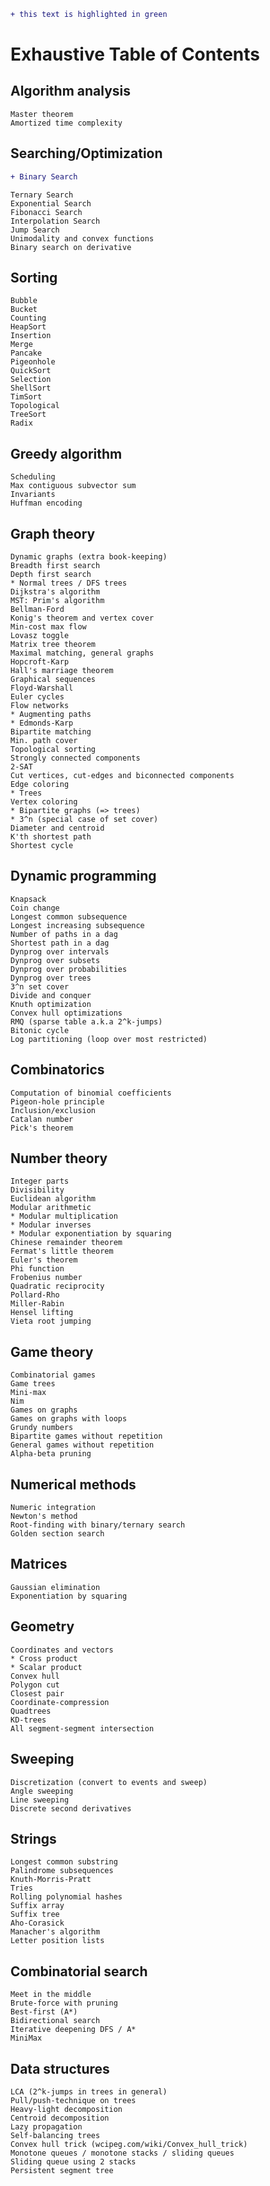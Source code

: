 ```diff
+ this text is highlighted in green
```
# Exhaustive Table of Contents
## Algorithm analysis
	Master theorem
	Amortized time complexity
## Searching/Optimization

```diff
+ Binary Search
```

	Ternary Search
    Exponential Search
    Fibonacci Search
    Interpolation Search
    Jump Search
	Unimodality and convex functions
	Binary search on derivative
## Sorting    
    Bubble    
    Bucket       
    Counting    
    HeapSort   
    Insertion  
    Merge  
    Pancake    
    Pigeonhole   
    QuickSort   
    Selection   
    ShellSort  
    TimSort
    Topological
    TreeSort
    Radix
## Greedy algorithm
	Scheduling
	Max contiguous subvector sum
	Invariants
	Huffman encoding
## Graph theory
	Dynamic graphs (extra book-keeping)
	Breadth first search
	Depth first search
	* Normal trees / DFS trees
	Dijkstra's algorithm
	MST: Prim's algorithm
	Bellman-Ford
	Konig's theorem and vertex cover
	Min-cost max flow
	Lovasz toggle
	Matrix tree theorem
	Maximal matching, general graphs
	Hopcroft-Karp
	Hall's marriage theorem
	Graphical sequences
	Floyd-Warshall
	Euler cycles
	Flow networks
	* Augmenting paths
	* Edmonds-Karp
	Bipartite matching
	Min. path cover
	Topological sorting
	Strongly connected components
	2-SAT
	Cut vertices, cut-edges and biconnected components
	Edge coloring
	* Trees
	Vertex coloring
	* Bipartite graphs (=> trees)
	* 3^n (special case of set cover)
	Diameter and centroid
	K'th shortest path
	Shortest cycle
## Dynamic programming
	Knapsack
	Coin change
	Longest common subsequence
	Longest increasing subsequence
	Number of paths in a dag
	Shortest path in a dag
	Dynprog over intervals
	Dynprog over subsets
	Dynprog over probabilities
	Dynprog over trees
	3^n set cover
	Divide and conquer
	Knuth optimization
	Convex hull optimizations
	RMQ (sparse table a.k.a 2^k-jumps)
	Bitonic cycle
	Log partitioning (loop over most restricted)
## Combinatorics
	Computation of binomial coefficients
	Pigeon-hole principle
	Inclusion/exclusion
	Catalan number
	Pick's theorem
## Number theory
	Integer parts
	Divisibility
	Euclidean algorithm
	Modular arithmetic
	* Modular multiplication
	* Modular inverses
	* Modular exponentiation by squaring
	Chinese remainder theorem
	Fermat's little theorem
	Euler's theorem
	Phi function
	Frobenius number
	Quadratic reciprocity
	Pollard-Rho
	Miller-Rabin
	Hensel lifting
	Vieta root jumping
## Game theory
	Combinatorial games
	Game trees
	Mini-max
	Nim
	Games on graphs
	Games on graphs with loops
	Grundy numbers
	Bipartite games without repetition
	General games without repetition
	Alpha-beta pruning
## Numerical methods
	Numeric integration
	Newton's method
	Root-finding with binary/ternary search
	Golden section search
## Matrices
	Gaussian elimination
	Exponentiation by squaring
## Geometry
	Coordinates and vectors
	* Cross product
	* Scalar product
	Convex hull
	Polygon cut
	Closest pair
	Coordinate-compression
	Quadtrees
	KD-trees
	All segment-segment intersection
## Sweeping
	Discretization (convert to events and sweep)
	Angle sweeping
	Line sweeping
	Discrete second derivatives
## Strings
	Longest common substring
	Palindrome subsequences
	Knuth-Morris-Pratt
	Tries
	Rolling polynomial hashes
	Suffix array
	Suffix tree
	Aho-Corasick
	Manacher's algorithm
	Letter position lists
## Combinatorial search
	Meet in the middle
	Brute-force with pruning
	Best-first (A*)
	Bidirectional search
	Iterative deepening DFS / A*
    MiniMax
## Data structures
	LCA (2^k-jumps in trees in general)
	Pull/push-technique on trees
	Heavy-light decomposition
	Centroid decomposition
	Lazy propagation
	Self-balancing trees
	Convex hull trick (wcipeg.com/wiki/Convex_hull_trick)
	Monotone queues / monotone stacks / sliding queues
	Sliding queue using 2 stacks
	Persistent segment tree
